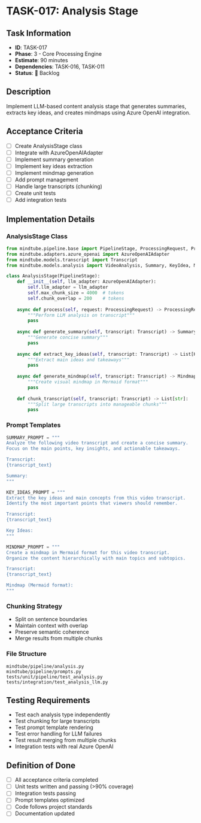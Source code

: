 # TASK-017: Analysis Stage

## Task Information
- **ID**: TASK-017
- **Phase**: 3 - Core Processing Engine
- **Estimate**: 90 minutes
- **Dependencies**: TASK-016, TASK-011
- **Status**: 🔴 Backlog

## Description
Implement LLM-based content analysis stage that generates summaries, extracts key ideas, and creates mindmaps using Azure OpenAI integration.

## Acceptance Criteria
- [ ] Create AnalysisStage class
- [ ] Integrate with AzureOpenAIAdapter
- [ ] Implement summary generation
- [ ] Implement key ideas extraction
- [ ] Implement mindmap generation
- [ ] Add prompt management
- [ ] Handle large transcripts (chunking)
- [ ] Create unit tests
- [ ] Add integration tests

## Implementation Details

### AnalysisStage Class
```python
from mindtube.pipeline.base import PipelineStage, ProcessingRequest, ProcessingResult
from mindtube.adapters.azure_openai import AzureOpenAIAdapter
from mindtube.models.transcript import Transcript
from mindtube.models.analysis import VideoAnalysis, Summary, KeyIdea, Mindmap

class AnalysisStage(PipelineStage):
    def __init__(self, llm_adapter: AzureOpenAIAdapter):
        self.llm_adapter = llm_adapter
        self.max_chunk_size = 4000  # tokens
        self.chunk_overlap = 200    # tokens
    
    async def process(self, request: ProcessingRequest) -> ProcessingResult:
        """Perform LLM analysis on transcript"""
        pass
    
    async def generate_summary(self, transcript: Transcript) -> Summary:
        """Generate concise summary"""
        pass
    
    async def extract_key_ideas(self, transcript: Transcript) -> List[KeyIdea]:
        """Extract main ideas and takeaways"""
        pass
    
    async def generate_mindmap(self, transcript: Transcript) -> Mindmap:
        """Create visual mindmap in Mermaid format"""
        pass
    
    def chunk_transcript(self, transcript: Transcript) -> List[str]:
        """Split large transcripts into manageable chunks"""
        pass
```

### Prompt Templates
```python
SUMMARY_PROMPT = """
Analyze the following video transcript and create a concise summary.
Focus on the main points, key insights, and actionable takeaways.

Transcript:
{transcript_text}

Summary:
"""

KEY_IDEAS_PROMPT = """
Extract the key ideas and main concepts from this video transcript.
Identify the most important points that viewers should remember.

Transcript:
{transcript_text}

Key Ideas:
"""

MINDMAP_PROMPT = """
Create a mindmap in Mermaid format for this video transcript.
Organize the content hierarchically with main topics and subtopics.

Transcript:
{transcript_text}

Mindmap (Mermaid format):
"""
```

### Chunking Strategy
- Split on sentence boundaries
- Maintain context with overlap
- Preserve semantic coherence
- Merge results from multiple chunks

### File Structure
```
mindtube/pipeline/analysis.py
mindtube/pipeline/prompts.py
tests/unit/pipeline/test_analysis.py
tests/integration/test_analysis_llm.py
```

## Testing Requirements
- Test each analysis type independently
- Test chunking for large transcripts
- Test prompt template rendering
- Test error handling for LLM failures
- Test result merging from multiple chunks
- Integration tests with real Azure OpenAI

## Definition of Done
- [ ] All acceptance criteria completed
- [ ] Unit tests written and passing (>90% coverage)
- [ ] Integration tests passing
- [ ] Prompt templates optimized
- [ ] Code follows project standards
- [ ] Documentation updated